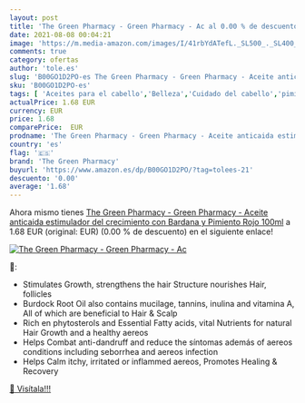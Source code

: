 ```yaml
---
layout: post
title: 'The Green Pharmacy - Green Pharmacy - Ac al 0.00 % de descuento'
date: 2021-08-08 00:04:21
image: 'https://m.media-amazon.com/images/I/41rbYdATefL._SL500_._SL400_.jpg'
comments: true
category: ofertas
author: 'tole.es'
slug: 'B00GO1D2PO-es The Green Pharmacy - Green Pharmacy - Aceite anticaida...'
sku: 'B00GO1D2PO-es'
tags: [ 'Aceites para el cabello','Belleza','Cuidado del cabello','pimiento','the green pharmacy', ]
actualPrice: 1.68 EUR
currency: EUR
price: 1.68
comparePrice:  EUR
prodname: 'The Green Pharmacy - Green Pharmacy - Aceite anticaida estimulador del crecimiento con Bardana y Pimiento Rojo 100ml'
country: 'es'
flag: '🇪🇸'
brand: 'The Green Pharmacy'
buyurl: 'https://www.amazon.es/dp/B00GO1D2PO/?tag=tolees-21'
descuento: '0.00'
average: '1.68'
---
```


Ahora mismo tienes [The Green Pharmacy - Green Pharmacy - Aceite anticaida estimulador del crecimiento con Bardana y Pimiento Rojo 100ml](https://www.amazon.es/dp/B00GO1D2PO/?tag=tolees-21) a 1.68 EUR (original:  EUR) (0.00 %  de descuento) en el siguiente enlace!

[![The Green Pharmacy - Green Pharmacy - Ac](https://m.media-amazon.com/images/I/41rbYdATefL._SL500_._SL400_.jpg)](https://www.amazon.es/dp/B00GO1D2PO/?tag=tolees-21)

🔎:

- Stimulates Growth, strengthens the hair Structure nourishes Hair, follicles
- Burdock Root Oil also contains mucilage, tannins, inulina and vitamina A, All of which are beneficial to Hair & Scalp
- Rich en phytosterols and Essential Fatty acids, vital Nutrients for natural Hair Growth and a healthy aereos
- Helps Combat anti-dandruff and reduce the síntomas además of aereos conditions including seborrhea and aereos infection
- Helps Calm itchy, irritated or inflammed aereos, Promotes Healing & Recovery

[🛒 Visítala!!!](https://www.amazon.es/dp/B00GO1D2PO/?tag=tolees-21)

